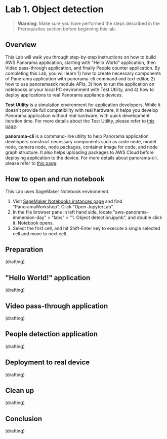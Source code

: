 # Lab 1. Object detection

> **Warning:** Make sure you have performed the steps described in the Prerequisites section before beginning this lab.


## Overview

This Lab will walk you through step-by-step instructions on how to build AWS Panorama application, starting with "Hello World" application, then Video pass-through application, and finally People counter application. By completing this Lab, you will learn 1) how to create necessary components of Panorama application with panorama-cli command and text editor, 2) how to use panoramasdk module APIs, 3) how to run the application on notebooks or your local PC environment with Test Utility, and 4) how to deploy applications to real Panorama appliance devices.

**Test Utility** is a simulation environment for application developers. While it doesn't provide full compatibility with real hardware, it helps you develop Panorama application without real hardware, with quick development iteration time. For more details about the Test Utility, please refer to [this page](https://github.com/aws-samples/aws-panorama-samples/blob/main/docs/AboutTestUtility.md).

**panorama-cli** is a command-line utility to help Panorama application developers construct necessary components such as code node, model node, camera node, node packages, container image for code, and node graph structure. It also helps uploading packages to AWS Cloud before deploying application to the device. For more details about panorama-cli, please refer to [this page](https://github.com/aws/aws-panorama-cli).

## How to open and run notebook

This Lab uses SageMaker Notebook environment. 
1. Visit [SageMaker Notebooks instances page](https://console.aws.amazon.com/sagemaker/home#/notebook-instances) and find "PanoramaWorkshop". Click "Open JupyterLab". 
1. In the file browser pane in left hand side, locate "aws-panorama-immersion-day" >  "labs" > "1. Object detection.ipynb", and double click it. Notebook opens.
1. Select the first cell, and hit Shift-Enter key to execute a single selected cell and move to next cell.


## Preparation

(drafting)

## "Hello World!" application

(drafting)

## Video pass-through application

(drafting)

## People detection application

(drafting)

## Deployment to real device

(drafting)

## Clean up

(drafting)

## Conclusion

(drafting)


